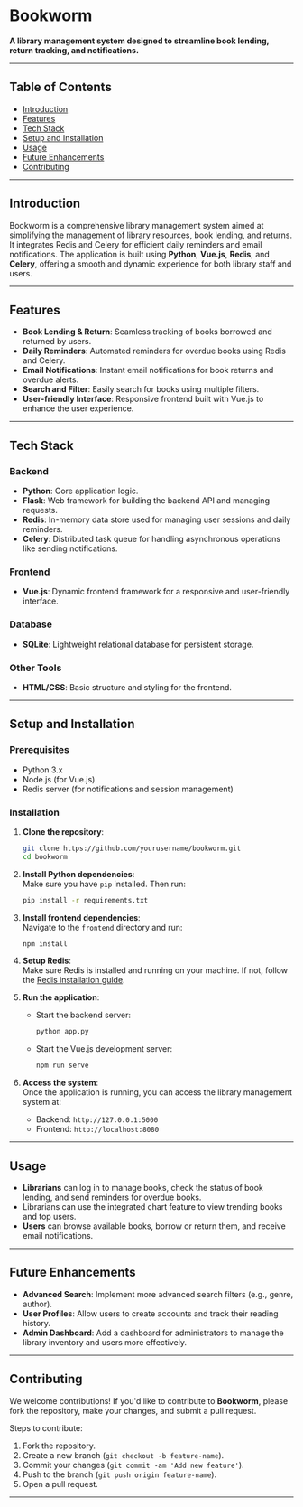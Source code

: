 # **Bookworm**
**A library management system designed to streamline book lending, return tracking, and notifications.**

---

## **Table of Contents**
- [Introduction](#introduction)
- [Features](#features)
- [Tech Stack](#tech-stack)
- [Setup and Installation](#setup-and-installation)
- [Usage](#usage)
- [Future Enhancements](#future-enhancements)
- [Contributing](#contributing)

---

## **Introduction**
Bookworm is a comprehensive library management system aimed at simplifying the management of library resources, book lending, and returns. It integrates Redis and Celery for efficient daily reminders and email notifications. The application is built using **Python**, **Vue.js**, **Redis**, and **Celery**, offering a smooth and dynamic experience for both library staff and users.

---

## **Features**
- **Book Lending & Return**: Seamless tracking of books borrowed and returned by users.
- **Daily Reminders**: Automated reminders for overdue books using Redis and Celery.
- **Email Notifications**: Instant email notifications for book returns and overdue alerts.
- **Search and Filter**: Easily search for books using multiple filters.
- **User-friendly Interface**: Responsive frontend built with Vue.js to enhance the user experience.

---

## **Tech Stack**
### **Backend**
- **Python**: Core application logic.
- **Flask**: Web framework for building the backend API and managing requests.
- **Redis**: In-memory data store used for managing user sessions and daily reminders.
- **Celery**: Distributed task queue for handling asynchronous operations like sending notifications.
  
### **Frontend**
- **Vue.js**: Dynamic frontend framework for a responsive and user-friendly interface.

### **Database**
- **SQLite**: Lightweight relational database for persistent storage.

### **Other Tools**
- **HTML/CSS**: Basic structure and styling for the frontend.

---

## **Setup and Installation**

### **Prerequisites**
- Python 3.x
- Node.js (for Vue.js)
- Redis server (for notifications and session management)

### **Installation**
1. **Clone the repository**:  
   ```bash
   git clone https://github.com/yourusername/bookworm.git
   cd bookworm
   ```

2. **Install Python dependencies**:  
   Make sure you have `pip` installed. Then run:  
   ```bash
   pip install -r requirements.txt
   ```

3. **Install frontend dependencies**:  
   Navigate to the `frontend` directory and run:  
   ```bash
   npm install
   ```

4. **Setup Redis**:  
   Make sure Redis is installed and running on your machine. If not, follow the [Redis installation guide](https://redis.io/docs/getting-started/).

5. **Run the application**:
   - Start the backend server:
     ```bash
     python app.py
     ```
   - Start the Vue.js development server:
     ```bash
     npm run serve
     ```

6. **Access the system**:  
   Once the application is running, you can access the library management system at:
   - Backend: `http://127.0.0.1:5000`
   - Frontend: `http://localhost:8080`

---

## **Usage**
- **Librarians** can log in to manage books, check the status of book lending, and send reminders for overdue books.
- Librarians can use the integrated chart feature to view trending books and top users.
- **Users** can browse available books, borrow or return them, and receive email notifications.

---

## **Future Enhancements**
- **Advanced Search**: Implement more advanced search filters (e.g., genre, author).
- **User Profiles**: Allow users to create accounts and track their reading history.
- **Admin Dashboard**: Add a dashboard for administrators to manage the library inventory and users more effectively.

---

## **Contributing**
We welcome contributions! If you'd like to contribute to **Bookworm**, please fork the repository, make your changes, and submit a pull request.

Steps to contribute:
1. Fork the repository.
2. Create a new branch (`git checkout -b feature-name`).
3. Commit your changes (`git commit -am 'Add new feature'`).
4. Push to the branch (`git push origin feature-name`).
5. Open a pull request.

---
